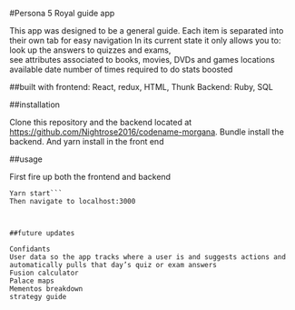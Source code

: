 #Persona 5 Royal guide app 

This app was designed to be a general guide. Each item is separated into their own tab for easy navigation  In its current state it only allows you to: 
look up the answers to quizzes and exams,  
see attributes associated to books, movies, DVDs and games 
    locations 
    available date 
    number of times required to do 
    stats boosted 

 

##built with
frontend: React, redux, HTML, Thunk
Backend: Ruby, SQL

##installation 

Clone this repository and the backend located at https://github.com/Nightrose2016/codename-morgana.  Bundle install the backend. And yarn install in the front end  

##usage 

First fire up both the frontend and backend 
```rails s -p 3001 
Yarn start``` 
Then navigate to localhost:3000 

 

##future updates 

Confidants 
User data so the app tracks where a user is and suggests actions and automatically pulls that day’s quiz or exam answers 
Fusion calculator 
Palace maps 
Mementos breakdown
strategy guide